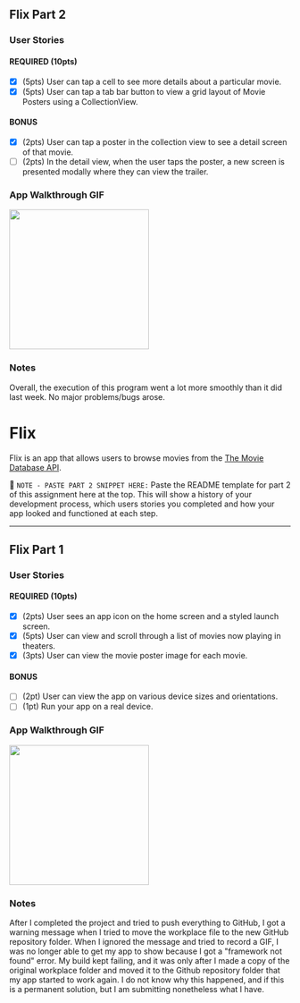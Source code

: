 ## Flix Part 2

### User Stories

#### REQUIRED (10pts)
- [X] (5pts) User can tap a cell to see more details about a particular movie.
- [X] (5pts) User can tap a tab bar button to view a grid layout of Movie Posters using a CollectionView.

#### BONUS
- [X] (2pts) User can tap a poster in the collection view to see a detail screen of that movie.
- [ ] (2pts) In the detail view, when the user taps the poster, a new screen is presented modally where they can view the trailer.

### App Walkthrough GIF

<img src="http://g.recordit.co/6erJcERrmy.gif" width=250><br>

### Notes
Overall, the execution of this program went a lot more smoothly than it did last week. No major problems/bugs arose. 


# Flix

Flix is an app that allows users to browse movies from the [The Movie Database API](http://docs.themoviedb.apiary.io/#).

📝 `NOTE - PASTE PART 2 SNIPPET HERE:` Paste the README template for part 2 of this assignment here at the top. This will show a history of your development process, which users stories you completed and how your app looked and functioned at each step.

---

## Flix Part 1

### User Stories

#### REQUIRED (10pts)
- [X] (2pts) User sees an app icon on the home screen and a styled launch screen.
- [X] (5pts) User can view and scroll through a list of movies now playing in theaters.
- [X] (3pts) User can view the movie poster image for each movie.

#### BONUS
- [ ] (2pt) User can view the app on various device sizes and orientations.
- [ ] (1pt) Run your app on a real device.

### App Walkthrough GIF

<img src="http://g.recordit.co/FjI68NErBF.gif" width=250><br>

### Notes
After I completed the project and tried to push everything to GitHub, I got a warning message when I tried to move the workplace file to the new GitHub repository folder. When I ignored the message and tried to record a GIF, I was no longer able to get my app to show because I got a "framework not found" error. My build kept failing, and it was only after I made a copy of the original workplace folder and moved it to the Github repository folder that my app started to work again. I do not know why this happened, and if this is a permanent solution, but I am submitting nonetheless what I have. 

